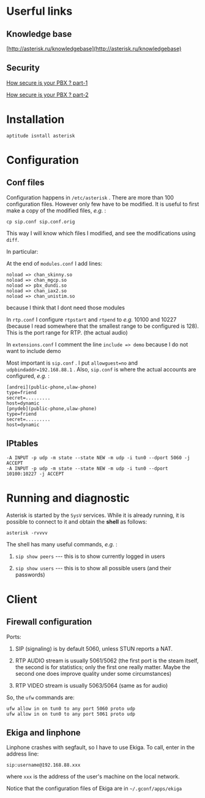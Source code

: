 Userful links
=============

Knowledge base
--------------

[http://asterisk.ru/knowledgebase](http://asterisk.ru/knowledgebase)

Security
--------

[How secure is your PBX ? part-1](http://kb.smartvox.co.uk/asterisk/secure-asterisk-pbx-part-1/)

[How secure is your PBX ? part-2](http://kb.smartvox.co.uk/asterisk/secure-asterisk-pbx-part-2/)

Installation
============

    aptitude isntall asterisk

Configuration
=============

Conf files
----------

Configuration happens in `/etc/asterisk` . There are more than 100 configuration files.
However only few have to be modified. It is useful to first make a copy of the modified files, _e.g._ :

    cp sip.conf sip.conf.orig

This way I will know which files I modified, and see the modifications using `diff`.

In particular:

At the end of `modules.conf` I add lines:

    noload => chan_skinny.so
    noload => chan_mgcp.so
    noload => pbx_dundi.so
    noload => chan_iax2.so
    noload => chan_unistim.so

because I think that I dont need those modules

In `rtp.conf` I configure `rtpstart` and `rtpend` to _e.g._ 10100 and 10227 (because I read somewhere that the smallest range to be
configured is 128). This is the port range for RTP. (the actual audio)

In `extensions.conf` I comment the line `include => demo` because I do not want to include demo

Most important is `sip.conf` . I put `allowguest=no` and `udpbindaddr=192.168.88.1` . Also, `sip.conf` is where the actual accounts are
configured, _e.g._ :

    [andrei](public-phone,ulaw-phone)
    type=friend
    secret=.........
    host=dynamic
    [pnydeb](public-phone,ulaw-phone)
    type=friend
    secret=.........
    host=dynamic

IPtables
--------

    -A INPUT -p udp -m state --state NEW -m udp -i tun0 --dport 5060 -j ACCEPT
    -A INPUT -p udp -m state --state NEW -m udp -i tun0 --dport 10100:10227 -j ACCEPT

Running and diagnostic
======================

Asterisk is started by the `SysV` services. While it is already running, it is possible to connect to it and obtain the __shell__ as follows:

    asterisk -rvvvv

The shell has many useful commands, _e.g._ :

1. `sip show peers` --- this is to show currently logged in users

2. `sip show users` --- this is to show all possible users (and their passwords)


Client
======

Firewall configuration
----------------------

Ports: 

1. SIP (signaling) is by default 5060, unless STUN reports a NAT.

2. RTP AUDIO stream is usually 5061/5062 (the first port is the steam itself, the second is for statistics; only the first one really matter. Maybe the second one does improve quality under some circumstances)

3. RTP VIDEO stream is usually 5063/5064 (same as for audio)

So, the `ufw` commands are:

    ufw allow in on tun0 to any port 5060 proto udp
    ufw allow in on tun0 to any port 5061 proto udp

Ekiga and linphone
------------------

Linphone crashes with segfault, so I have to use Ekiga. To call, enter in the address line:

    sip:username@192.168.88.xxx

where `xxx` is the address of the user's machine on the local network.

Notice that the configuration files of Ekiga are in `~/.gconf/apps/ekiga`

